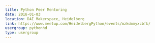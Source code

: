 ```yaml
---
title: Python Peer Mentoring
date: 2018-01-03
location: DAI Makerspace, Heidelberg
link: https://www.meetup.com/HeidelbergPython/events/mzkdmmyxcbfb/
usergroup: pythonhd
type: usergroup
---
```

